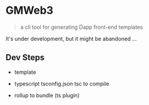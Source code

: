 # GMWeb3

> a cli tool for generating Dapp front-end templates

It's under development, but it might be abandoned ...


## Dev Steps

- template

- typescript tsconfig.json tsc to compile

- rollup to bundle (ts plugin)
